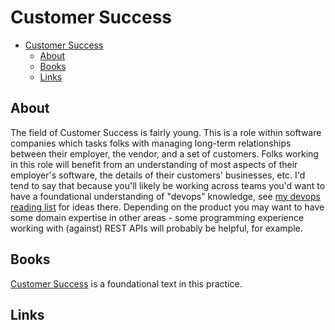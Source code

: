 # Customer Success

<!--ts-->
* [Customer Success](customer-success.md#customer-success)
   * [About](customer-success.md#about)
   * [Books](customer-success.md#books)
   * [Links](customer-success.md#links)

<!-- Added by: runner, at: Mon Oct 18 05:08:47 UTC 2021 -->

<!--te-->

## About

The field of Customer Success is fairly young. This is a role within software companies which tasks folks with managing long-term relationships between their employer, the vendor, and a set of customers. Folks working in this role will benefit from an understanding of most aspects of their employer's software, the details of their customers' businesses, etc. I'd tend to say that because you'll likely be working across teams you'd want to have a foundational understanding of "devops" knowledge, see [my devops reading list](devops.md) for ideas there. Depending on the product you may want to have some domain expertise in other areas - some programming experience working with (against) REST APIs will probably be helpful, for example.

## Books

[Customer Success](https://www.gainsight.com/book/) is a foundational text in this practice.

## Links
